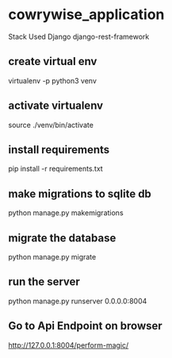 # cowrywise_application
Stack Used
Django
django-rest-framework 

## create virtual env
virtualenv -p python3 venv

## activate virtualenv
source ./venv/bin/activate
## install requirements
pip install -r requirements.txt

## make migrations to sqlite db
python manage.py makemigrations

## migrate the database
python manage.py migrate

## run the server
python manage.py runserver 0.0.0.0:8004

## Go to Api Endpoint on browser
http://127.0.0.1:8004/perform-magic/
